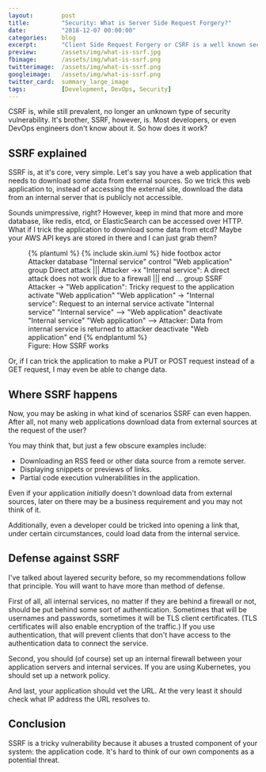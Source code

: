 ```yaml
---
layout:        post
title:         "Security: What is Server Side Request Forgery?"
date:          "2018-12-07 00:00:00"
categories:    blog
excerpt:       "Client Side Request Forgery or CSRF is a well known security vulnerability. But what is SSRF?"
preview:       /assets/img/what-is-ssrf.jpg
fbimage:       /assets/img/what-is-ssrf.png
twitterimage:  /assets/img/what-is-ssrf.png
googleimage:   /assets/img/what-is-ssrf.png
twitter_card:  summary_large_image
tags:          [Development, DevOps, Security]
---
```


CSRF is, while still prevalent, no longer an unknown type of security vulnerability. It's brother, SSRF, however, is.
Most developers, or even DevOps engineers don't know about it. So how does it work?

## SSRF explained

SSRF is, at it's core, very simple. Let's say you have a web application that needs to download some data from external
sources. So we trick this web application to, instead of accessing the external site, download the data from an internal
server that is publicly not accessible.

Sounds unimpressive, right? However, keep in mind that more and more database, like redis, etcd, or ElasticSearch can
be accessed over HTTP. What if I trick the application to download some data from etcd? Maybe your AWS API keys are
stored in there and I can just grab them?

<figure>{% plantuml %}
{% include skin.iuml %}
hide footbox
actor Attacker
database "Internal service"
control "Web application"
group Direct attack
   |||
   Attacker ->x "Internal service": A direct attack does not work due to a firewall
   ||| 
end
...
group SSRF
   Attacker -> "Web application": Tricky request to the application
   activate "Web application"
   "Web application" -> "Internal service": Request to an internal service
   activate "Internal service"
   "Internal service" --> "Web application"
   deactivate "Internal service"
   "Web application" --> Attacker: Data from internal service is returned to attacker
   deactivate "Web application"
end
{% endplantuml %}<figcaption>Figure: How SSRF works</figcaption></figure>

Or, if I can trick the application to make a PUT or POST request instead of a GET request, I may even be able to change
data.

## Where SSRF happens

Now, you may be asking in what kind of scenarios SSRF can even happen. After all, not many web applications download
data from external sources at the request of the user?

You may think that, but just a few obscure examples include:

- Downloading an RSS feed or other data source from a remote server.
- Displaying snippets or previews of links.
- Partial code execution vulnerabilities in the application.

Even if your application *initially* doesn't download data from external sources, later on there may be a business
requirement and you may not think of it.

Additionally, even a developer could be tricked into opening a link that, under certain circumstances, could load data
from the internal service.

## Defense against SSRF

I've talked about layered security before, so my recommendations follow that principle. You will want to have more than
method of defense.

First of all, all internal services, no matter if they are behind a firewall or not, should be put behind some sort
of authentication. Sometimes that will be usernames and passwords, sometimes it will be TLS client certificates. (TLS
certificates will also enable encryption of the traffic.) If you use authentication, that will prevent clients that
don't have access to the authentication data to connect the service.

Second, you should (of course) set up an internal firewall between your application servers and internal services. If
you are using Kubernetes, you should set up a network policy.

And last, your application should vet the URL. At the very least it should check what IP address the URL resolves to.

## Conclusion

SSRF is a tricky vulnerability because it abuses a trusted component of your system: the application code. It's hard to
think of our own components as a potential threat.
